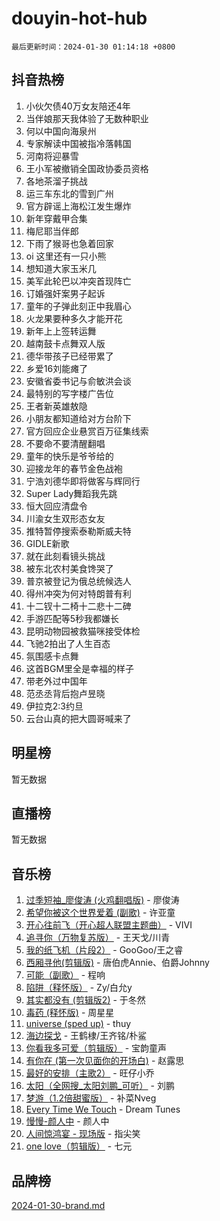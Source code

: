 # douyin-hot-hub

`最后更新时间：2024-01-30 01:14:18 +0800`

## 抖音热榜

1. 小伙欠债40万女友陪还4年
1. 当伴娘那天我体验了无数种职业
1. 何以中国向海泉州
1. 专家解读中国被指冷落韩国
1. 河南将迎暴雪
1. 王小军被撤销全国政协委员资格
1. 各地茶溜子挑战
1. 运三车东北的雪到广州
1. 官方辟谣上海松江发生爆炸
1. 新年穿戴甲合集
1. 梅尼耶当伴郎
1. 下雨了猴哥也急着回家
1. oi 这里还有一只小熊
1. 想知道大家玉米几
1. 美军此轮巴以冲突首现阵亡
1. 订婚强奸案男子起诉
1. 童年的子弹此刻正中我眉心
1. 火龙果要种多久才能开花
1. 新年上上签转运舞
1. 越南鼓卡点舞双人版
1. 德华带孩子已经带累了
1. 乡爱16刘能瘫了
1. 安徽省委书记与俞敏洪会谈
1. 最特别的写字楼广告位
1. 王者新英雄敖隐
1. 小朋友都知道给对方台阶下
1. 官方回应企业悬赏百万征集线索
1. 不要命不要清醒翻唱
1. 童年的快乐是爷爷给的
1. 迎接龙年的春节金色战袍
1. 宁浩刘德华即将做客与辉同行
1. Super Lady舞蹈我先跳
1. 恒大回应清盘令
1. 川渝女生双形态女友
1. 推特暂停搜索泰勒斯威夫特
1. GIDLE新歌
1. 就在此刻看镜头挑战
1. 被东北农村美食馋哭了
1. 普京被登记为俄总统候选人
1. 得州冲突为何对特朗普有利
1. 十二钗十二椅十二悲十二碑
1. 手游匹配等5秒我都嫌长
1. 昆明动物园被救猫咪接受体检
1. 飞驰2拍出了人生百态
1. 氛围感卡点舞
1. 这首BGM里全是幸福的样子
1. 带老外过中国年
1. 范丞丞背后抱卢昱晓
1. 伊拉克2:3约旦
1. 云台山真的把大圆哥喊来了

## 明星榜

暂无数据

## 直播榜

暂无数据

## 音乐榜

1. [过季短袖_廖俊涛 (火鸡翻唱版)](https://sf86-cdn-tos.douyinstatic.com/obj/tos-cn-ve-2774/ogQVJl0tRBKxQgZji7YClFEBrVDeHpPTWfCZbQ) - 廖俊涛
1. [希望你被这个世界爱着 (副歌)](https://sf3-cdn-tos.douyinstatic.com/obj/tos-cn-ve-2774/oUHCmWQfZlE3QQBKBeD8rCFLpJzPgCpImhsxMt) - 许亚童
1. [开心往前飞（开心超人联盟主题曲）](https://sf3-cdn-tos.douyinstatic.com/obj/tos-cn-ve-2774/9d8fb7c82cf1421fb93a9fe925275e0a) - VIVI
1. [追寻你（万物复苏版）](https://sf3-cdn-tos.douyinstatic.com/obj/tos-cn-ve-2774/oYeAZJsbjIDit9APmBg8u6uDUQnHmoCf3gbo74) - 王天戈/川青
1. [我的纸飞机（片段2）](https://sf86-cdn-tos.douyinstatic.com/obj/tos-cn-ve-2774/oM2ZrKcg2CD5AeRB2gkeXOFB1IxAGJdZPazYHf) - GooGoo/王之睿
1. [西厢寻他(剪辑版)](https://sf86-cdn-tos.douyinstatic.com/obj/tos-cn-ve-2774/oUsAVfAQKlRNxEv5qxvIB8o5qmIWUcXbzJKJhw) - 唐伯虎Annie、伯爵Johnny
1. [可能（副歌）](https://sf3-cdn-tos.douyinstatic.com/obj/tos-cn-ve-2774/cde1731888894259b333569393c2fb51) - 程响
1. [陷阱（释怀版）](https://sf86-cdn-tos.douyinstatic.com/obj/tos-cn-ve-2774/oE8C21LeZrzKLDFfQYgMzx4GAIHageG5IzayY7) - Zy/白允y
1. [其实都没有 (剪辑版2)](https://sf86-cdn-tos.douyinstatic.com/obj/tos-cn-ve-2774/oEBNQenHZtBhxYjGgUDQk0BCHTigQafgFlbQ7k) - 于冬然
1. [毒药 (释怀版)](https://sf86-cdn-tos.douyinstatic.com/obj/tos-cn-ve-2774/oYILMEAzspdZBIzy4frJNB8ZHPHWAhiwowd4Ad) - 周星星
1. [universe (sped up)](https://sf86-cdn-tos.douyinstatic.com/obj/tos-cn-ve-2774/oIQnurQLDCsdYeegkM4CKuVb23MZBXtX6QB8bv) - thuy
1. [海边探戈](https://sf86-cdn-tos.douyinstatic.com/obj/tos-cn-ve-2774/os9gE0VQCGqt6VQkZDyBBYvfSDY0QFe3vVmubn) - 王鹤棣/王齐铭/朴鲨
1. [你看我多可爱（剪辑版）](https://sf86-cdn-tos.douyinstatic.com/obj/tos-cn-ve-2774/018d241ee66a4a189b2fa9ea2fe3363d) - 宝韵童声
1. [有你在 (第一次见面你的开场白)](https://sf86-cdn-tos.douyinstatic.com/obj/tos-cn-ve-2774/oAthrQ3ClJBfI57uBoFEgNDYtNCZ0TSYQQfxQ0) - 赵露思
1. [最好的安排（主歌2）](https://sf86-cdn-tos.douyinstatic.com/obj/tos-cn-ve-2774/oMMZX1DuHpMwgoDztBmZswgQnbCeeANZxBHkFY) - 旺仔小乔
1. [太阳（全网搜_太阳刘鹏_可听）](https://sf86-cdn-tos.douyinstatic.com/obj/tos-cn-ve-2774/ogWbyIQnlBFImVbeDocRdCIYtBHlbJXgfZMvgz) - 刘鹏
1. [梦游（1.2倍甜蜜版）](https://sf3-cdn-tos.douyinstatic.com/obj/tos-cn-ve-2774/o4gyAUm8hwufoEABmwVIiQtHsFuGzAEEWtNMzo) - 补菜Nveg
1. [Every Time We Touch](https://sf86-cdn-tos.douyinstatic.com/obj/tos-cn-ve-2774/ogN6lUKQeBBfEVhIOMikG1CcJjugxk1tztZyhP) - Dream Tunes
1. [慢慢-颜人中](https://sf6-cdn-tos.douyinstatic.com/obj/tos-cn-ve-2774/ocjHNfBXdBxQNC8ZGAeoLMFTUgtBg8bkExunDC) - 颜人中
1. [人间惊鸿宴 - 现场版](https://sf86-cdn-tos.douyinstatic.com/obj/tos-cn-ve-2774/osF4mrPePAf2Yv8Wfr5fATCHZwL5h1QiGQAKwz) - 指尖笑
1. [one love（剪辑版）](https://sf86-cdn-tos.douyinstatic.com/obj/tos-cn-ve-2774/o4utbbKzHedACBQ0bkG7ZBgUvDQzbBDnYd1f1k) - 七元

## 品牌榜

[2024-01-30-brand.md](2024-01-30-brand.md)
